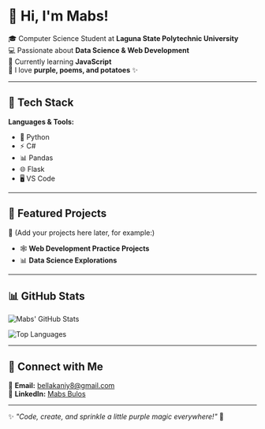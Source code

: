 # 💜 Hi, I'm Mabs!  

🎓 Computer Science Student at **Laguna State Polytechnic University**  
💻 Passionate about **Data Science & Web Development**  
🌱 Currently learning **JavaScript**  
🍠 I love **purple, poems, and potatoes** ✨  

---

## 🚀 Tech Stack  

**Languages & Tools:**  
- 🐍 Python  
- ⚡ C#  
- 📊 Pandas  
- 🌐 Flask  
- 🖥️ VS Code  

---

## 📌 Featured Projects  
🔹 (Add your projects here later, for example:)  
- 🕸️ **Web Development Practice Projects**  
- 📊 **Data Science Explorations**  

---

## 📊 GitHub Stats  

![Mabs' GitHub Stats](https://github-readme-stats.vercel.app/api?username=YOUR-USERNAME&show_icons=true&theme=radical&title_color=9b59b6&icon_color=9b59b6&bg_color=141321&text_color=ffffff&hide_border=true)  

![Top Languages](https://github-readme-stats.vercel.app/api/top-langs/?username=YOUR-USERNAME&layout=compact&theme=radical&title_color=9b59b6&bg_color=141321&text_color=ffffff&hide_border=true)  

---

## 💌 Connect with Me  

📧 **Email:** [bellakaniy8@gmail.com](mailto:bellakaniy8@gmail.com)  
🔗 **LinkedIn:** [Mabs Bulos](https://www.linkedin.com/in/mariabel-bulos-49556a243)  

---

✨ *"Code, create, and sprinkle a little purple magic everywhere!"* 💜
